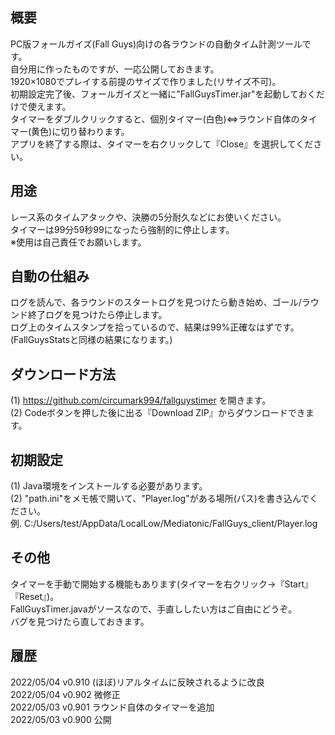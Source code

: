 ﻿## 概要  
PC版フォールガイズ(Fall Guys)向けの各ラウンドの自動タイム計測ツールです。  
自分用に作ったものですが、一応公開しておきます。  
1920×1080でプレイする前提のサイズで作りました(リサイズ不可)。  
初期設定完了後、フォールガイズと一緒に"FallGuysTimer.jar"を起動しておくだけで使えます。  
タイマーをダブルクリックすると、個別タイマー(白色)⇔ラウンド自体のタイマー(黄色)に切り替わります。  
アプリを終了する際は、タイマーを右クリックして『Close』を選択してください。 
  
## 用途  
レース系のタイムアタックや、決勝の5分耐久などにお使いください。  
タイマーは99分59秒99になったら強制的に停止します。  
※使用は自己責任でお願いします。  
  
## 自動の仕組み  
ログを読んで、各ラウンドのスタートログを見つけたら動き始め、ゴール/ラウンド終了ログを見つけたら停止します。  
ログ上のタイムスタンプを拾っているので、結果は99%正確なはずです。(FallGuysStatsと同様の結果になります。)  
  
## ダウンロード方法  
(1) https://github.com/circumark994/fallguystimer を開きます。  
(2) Codeボタンを押した後に出る『Download ZIP』からダウンロードできます。  
  
## 初期設定  
(1) Java環境をインストールする必要があります。  
(2) "path.ini"をメモ帳で開いて、"Player.log"がある場所(パス)を書き込んでください。  
   例. C:/Users/test/AppData/LocalLow/Mediatonic/FallGuys_client/Player.log  
  
## その他  
タイマーを手動で開始する機能もあります(タイマーを右クリック→『Start』『Reset』)。  
FallGuysTimer.javaがソースなので、手直ししたい方はご自由にどうぞ。  
バグを見つけたら直しておきます。  
  
## 履歴  
2022/05/04 v0.910 (ほぼ)リアルタイムに反映されるように改良  
2022/05/04 v0.902 微修正  
2022/05/03 v0.901 ラウンド自体のタイマーを追加  
2022/05/03 v0.900 公開  
